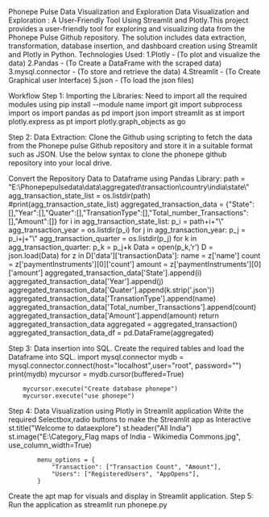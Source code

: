Phonepe Pulse Data Visualization and Exploration
Data Visualization and Exploration : A User-Friendly Tool Using Streamlit and Plotly.This project provides a user-friendly tool for exploring and visualizing data from the Phonepe Pulse Github repository. The solution includes data extraction, transformation, database insertion, and dashboard creation using Streamlit and Plotly in Python.
Technologies Used:
1.Plotly - (To plot and visualize the data) 
2.Pandas - (To Create a DataFrame with the scraped data) 
3.mysql.connector - (To store and retrieve the data) 
4.Streamlit - (To Create Graphical user Interface) 
5.json - (To load the json files) 

Workflow
Step 1:
Importing the Libraries: Need to import all the required modules using pip install --module name
        import git
        import subprocess
        import os
        import pandas as pd
        import json
        import streamlit as st
        import plotly.express as pt
        import plotly.graph_objects as go

Step 2:
Data Extraction:
Clone the Github using scripting to fetch the data from the Phonepe pulse Github repository and store it in a suitable format such as JSON. Use the below syntax to clone the phonepe github repository into your local drive.

Convert the Repository Data to Dataframe using Pandas Library:
        path = "E:\\Phonepepulsedata\\data\\aggregated\\transaction\\country\\india\\state\\"
    agg_transaction_state_list = os.listdir(path)
    #print(agg_transaction_state_list)
    aggregated_transaction_data = {"State":[],"Year":[],"Quater":[],"TransationType":[],"Total_number_Transactions":[],"Amount":[]}
    for i in agg_transaction_state_list:
        p_i = path+i+"\\"
        agg_transaction_year = os.listdir(p_i)
        for j in agg_transaction_year:
            p_j = p_i+j+"\\"
            agg_transaction_quarter = os.listdir(p_j)
            for k in agg_transaction_quarter:
                p_k = p_j+k
                Data = open(p_k,'r')
                D = json.load(Data)
                for z in D['data']['transactionData']:
                    name = z['name']
                    count = z['paymentInstruments'][0]['count']
                    amount = z['paymentInstruments'][0]['amount']
                    aggregated_transaction_data['State'].append(i)
                    aggregated_transaction_data['Year'].append(j)
                    aggregated_transaction_data['Quater'].append(k.strip('.json'))
                    aggregated_transaction_data['TransationType'].append(name)
                    aggregated_transaction_data['Total_number_Transactions'].append(count)
                    aggregated_transaction_data['Amount'].append(amount)
    return aggregated_transaction_data
aggregated = aggregated_transaction()
aggregated_transaction_data_df = pd.DataFrame(aggregated)

Step 3:
Data insertion into SQL.
Create the required tables and load the Dataframe into SQL.
        import mysql.connector
        mydb = mysql.connector.connect(host="localhost",user="root", password="")
        print(mydb)
        mycursor = mydb.cursor(buffered=True)

        mycursor.execute("Create database phonepe")
        mycursor.execute("use phonepe")


Step 4:
Data Visualization using Plotly in Streamlit application
Write the required Selectbox,radio buttons to make the Streamlit app as Interactive
         st.title("Welcome to dataexplore")
            st.header("All India")
            st.image("E:\\Category_Flag maps of India - Wikimedia Commons.jpg", use_column_width=True)
    
    
            menu_options = {
                "Transaction": ["Transaction Count", "Amount"],
                "Users": ["RegisteredUsers", "AppOpens"],
            }
Create the apt map for visuals and display in Streamlit application.
Step 5:
Run the application as streamlit run phonepe.py



